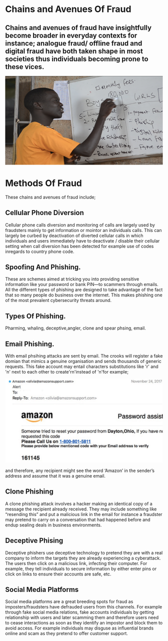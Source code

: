 # Chains and Avenues Of Fraud
## Chains and avenues of fraud have insightfully become broader in everyday contexts for instance; analogue fraud/ offline fraud and digital fraud have both taken shape in most societies thus individuals becoming prone to these vices.  

![trainer scribbling](images/richard-blackboard.png)

# Methods Of Fraud
These chains and avenues of fraud include;

## Cellular Phone Diversion 
Cellular phone calls diversion and monitoring of calls are largely used by fraudsters mainly to get information or mointor an individuals calls. This can largely be curbed by deactivation of diverted cellular calls in which individuals and users immediately have to deactivate / disable their cellular setting when call diversion has been detected for example use of codes inregards to country phone code.

## Spoofing And Phishing.
These are schemes aimed at tricking you into providing sensitive information like your password or bank PIN—to scammers through emails. All the different types of phishing are designed to take advantage of the fact that so many people do business over the internet. This makes phishing one of the most prevalent cybersecurity threats around.

## Types Of Phishing.
Pharming, whaling, deceptive,angler, clone and spear phsing, email.

## Email Phishing.
With email phsihing attacks are sent by email. The crooks will register a fake domian that mimics a genuine organisation and sends thousands of generic requests. This fake account may entail characters substitutions like 'r' and 'n' next to each other to create'rn'instead of 'n'for example;

![example phisihng mail](images/phising_mail.png)

and therefore, any recipient might see the word ‘Amazon’ in the sender’s address and assume that it was a genuine email.

## Clone Phishing
A clone phishing attack involves a hacker making an identical copy of a message the recipient already received. They may include something like “resending this” and put a malicious link in the email for instance a fraudster may pretend to carry on a conversation that had happened before and endup sealing deals in business environments.

## Deceptive Phising
Deceptive phishers use deceptive technology to pretend they are with a real company to inform the targets they are already experiencing a cyberattack. The users then click on a malicious link, infecting their computer. For example, they tell individuals to secure information by either enter pins or click on links to ensure their accounts are safe, etc.

## Social Media Platforms
Social media platforms are a great breeding spots for fraud as imposters/fraudsters have defrauded users from this channels. For example through fake social media relations, fake accounts individuals by getting relationship with users and later scamming them and therefore users need to cease interactions as soon as they identify an impostor and block them to avoid access. For example individuals may disguse as influential brands online and scam as they pretend to offer customer support. 

